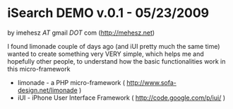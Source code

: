 iSearch DEMO v.0.1 - 05/23/2009
===============================

by imehesz *AT* gmail *DOT* com (<http://mehesz.net>)

I found limonade couple of days ago (and iUI pretty much the same time)
wanted to create something very VERY simple, which helps me and
hopefully other people, to understand how the basic functionalities work
in this micro-framework

* limonade - a PHP micro-framework ( <http://www.sofa-design.net/limonade> )
* iUI - iPhone User Interface Framework ( <http://code.google.com/p/iui/> )

